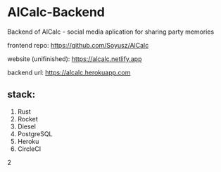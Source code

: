 # AlCalc-Backend

Backend of AlCalc - social media aplication for sharing party memories

frontend repo: https://github.com/Soyusz/AlCalc

website (unifinished): https://alcalc.netlify.app

backend url: https://alcalc.herokuapp.com

## stack:

1. Rust
2. Rocket
3. Diesel
4. PostgreSQL
5. Heroku
6. CircleCI

2
